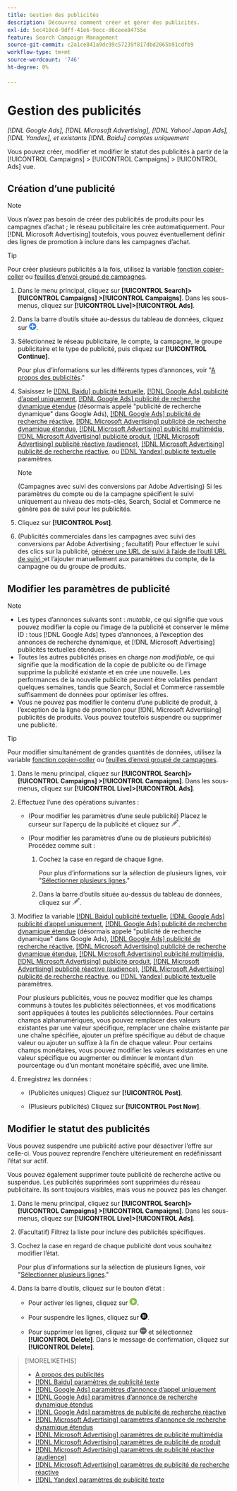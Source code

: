 ```yaml
---
title: Gestion des publicités
description: Découvrez comment créer et gérer des publicités.
exl-id: 5ec410cd-9dff-41e6-9ecc-d6ceee84755e
feature: Search Campaign Management
source-git-commit: c2a1ce841a9dc99c57239f817dbd2065b91cdfb9
workflow-type: tm+mt
source-wordcount: '746'
ht-degree: 0%

---
```


# Gestion des publicités

*[!DNL Google Ads], [!DNL Microsoft Advertising], [!DNL Yahoo! Japan Ads], [!DNL Yandex], et existants [!DNL Baidu] comptes uniquement*

Vous pouvez créer, modifier et modifier le statut des publicités à partir de la [!UICONTROL Campaigns] > [!UICONTROL Campaigns] > [!UICONTROL Ads] vue.

## Création d’une publicité

>[!NOTE]
>
>Vous n’avez pas besoin de créer des publicités de produits pour les campagnes d’achat ; le réseau publicitaire les crée automatiquement. Pour [!DNL Microsoft Advertising] toutefois, vous pouvez éventuellement définir des lignes de promotion à inclure dans les campagnes d’achat.

>[!TIP]
>
>Pour créer plusieurs publicités à la fois, utilisez la variable [fonction copier-coller](/help/search-social-commerce/campaign-management/campaigns/copy-paste.md) ou [feuilles d’envoi groupé de campagnes](/help/search-social-commerce/campaign-management/bulksheets/bulksheet-about.md).

1. Dans le menu principal, cliquez sur **[!UICONTROL Search]> [!UICONTROL Campaigns] >[!UICONTROL Campaigns]**. Dans les sous-menus, cliquez sur **[!UICONTROL Live]>[!UICONTROL Ads]**.

1. Dans la barre d’outils située au-dessus du tableau de données, cliquez sur ![Créer](/help/search-social-commerce/assets/add.png "Créer").

1. Sélectionnez le réseau publicitaire, le compte, la campagne, le groupe publicitaire et le type de publicité, puis cliquez sur **[!UICONTROL Continue]**.

   Pour plus d’informations sur les différents types d’annonces, voir &quot;[A propos des publicités](ad-about.md).&quot;

1. Saisissez le [[!DNL Baidu] publicité textuelle](ad-settings-baidu-text.md), [[!DNL Google Ads] publicité d’appel uniquement](ad-settings-google-call.md), [[!DNL Google Ads] publicité de recherche dynamique étendue](ad-settings-google-dsa.md) (désormais appelé &quot;publicité de recherche dynamique&quot; dans Google Ads), [[!DNL Google Ads] publicité de recherche réactive](ad-settings-google-rsa.md), [[!DNL Microsoft Advertising] publicité de recherche dynamique étendue](ad-settings-microsoft-dsa.md), [[!DNL Microsoft Advertising] publicité multimédia](ad-settings-microsoft-multimedia.md), [[!DNL Microsoft Advertising] publicité produit](ad-settings-microsoft-product.md), [[!DNL Microsoft Advertising] publicité réactive (audience)](ad-settings-microsoft-responsive.md), [[!DNL Microsoft Advertising] publicité de recherche réactive](ad-settings-microsoft-rsa.md), ou [[!DNL Yandex] publicité textuelle](ad-settings-yandex-text.md) paramètres.

   >[!NOTE]
   >
   >(Campagnes avec suivi des conversions par Adobe Advertising) Si les paramètres du compte ou de la campagne spécifient le suivi uniquement au niveau des mots-clés, Search, Social et Commerce ne génère pas de suivi pour les publicités.

1. Cliquez sur **[!UICONTROL Post]**.

1. (Publicités commerciales dans les campagnes avec suivi des conversions par Adobe Advertising ; facultatif) Pour effectuer le suivi des clics sur la publicité, [générer une URL de suivi à l’aide de l’outil URL de suivi ;](/help/search-social-commerce/tools/click-tracking-url-generate.md)et l’ajouter manuellement aux paramètres du compte, de la campagne ou du groupe de produits.

## Modifier les paramètres de publicité

>[!NOTE]
>
>* Les types d’annonces suivants sont : *mutable*, ce qui signifie que vous pouvez modifier la copie ou l’image de la publicité et conserver le même ID : tous [!DNL Google Ads] types d’annonces, à l’exception des annonces de recherche dynamique, et [!DNL Microsoft Advertising] publicités textuelles étendues.
>* Toutes les autres publicités prises en charge *non modifiable*, ce qui signifie que la modification de la copie de publicité ou de l’image supprime la publicité existante et en crée une nouvelle. Les performances de la nouvelle publicité peuvent être volatiles pendant quelques semaines, tandis que Search, Social et Commerce rassemble suffisamment de données pour optimiser les offres.
>* Vous ne pouvez pas modifier le contenu d’une publicité de produit, à l’exception de la ligne de promotion pour [!DNL Microsoft Advertising] publicités de produits. Vous pouvez toutefois suspendre ou supprimer une publicité.

>[!TIP]
>
>Pour modifier simultanément de grandes quantités de données, utilisez la variable [fonction copier-coller](/help/search-social-commerce/campaign-management/campaigns/copy-paste.md) ou [feuilles d’envoi groupé de campagnes](/help/search-social-commerce/campaign-management/bulksheets/bulksheet-about.md).

1. Dans le menu principal, cliquez sur **[!UICONTROL Search]> [!UICONTROL Campaigns] >[!UICONTROL Campaigns]**. Dans les sous-menus, cliquez sur **[!UICONTROL Live]>[!UICONTROL Ads]**.

1. Effectuez l’une des opérations suivantes :

   * (Pour modifier les paramètres d’une seule publicité) Placez le curseur sur l’aperçu de la publicité et cliquez sur ![Modifier](/help/search-social-commerce/assets/edit.png "Modifier").

   * (Pour modifier les paramètres d’une ou de plusieurs publicités) Procédez comme suit :

      1. Cochez la case en regard de chaque ligne.

         Pour plus d’informations sur la sélection de plusieurs lignes, voir &quot;[Sélectionner plusieurs lignes](/help/search-social-commerce/common-tasks/navigation-editing-selection/multiple-rows-select.md).&quot;

      1. Dans la barre d’outils située au-dessus du tableau de données, cliquez sur ![Modifier](/help/search-social-commerce/assets/edit.png "Modifier").

1. Modifiez la variable [[!DNL Baidu] publicité textuelle](ad-settings-baidu-text.md), [[!DNL Google Ads] publicité d’appel uniquement](ad-settings-google-call.md), [[!DNL Google Ads] publicité de recherche dynamique étendue](ad-settings-google-dsa.md) (désormais appelé &quot;publicité de recherche dynamique&quot; dans Google Ads), [[!DNL Google Ads] publicité de recherche réactive](ad-settings-google-rsa.md), [[!DNL Microsoft Advertising] publicité de recherche dynamique étendue](ad-settings-microsoft-dsa.md), [[!DNL Microsoft Advertising] publicité multimédia](ad-settings-microsoft-multimedia.md), [[!DNL Microsoft Advertising] publicité produit](ad-settings-microsoft-product.md), [[!DNL Microsoft Advertising] publicité réactive (audience)](ad-settings-microsoft-responsive.md), [[!DNL Microsoft Advertising] publicité de recherche réactive](ad-settings-microsoft-rsa.md), ou [[!DNL Yandex] publicité textuelle](ad-settings-yandex-text.md) paramètres.

   Pour plusieurs publicités, vous ne pouvez modifier que les champs communs à toutes les publicités sélectionnées, et vos modifications sont appliquées à toutes les publicités sélectionnées. Pour certains champs alphanumériques, vous pouvez remplacer des valeurs existantes par une valeur spécifique, remplacer une chaîne existante par une chaîne spécifiée, ajouter un préfixe spécifique au début de chaque valeur ou ajouter un suffixe à la fin de chaque valeur. Pour certains champs monétaires, vous pouvez modifier les valeurs existantes en une valeur spécifique ou augmenter ou diminuer le montant d’un pourcentage ou d’un montant monétaire spécifié, avec une limite.

1. Enregistrez les données :

   * (Publicités uniques) Cliquez sur **[!UICONTROL Post]**.

   * (Plusieurs publicités) Cliquez sur **[!UICONTROL Post Now]**.

## Modifier le statut des publicités

Vous pouvez suspendre une publicité active pour désactiver l’offre sur celle-ci. Vous pouvez reprendre l’enchère ultérieurement en redéfinissant l’état sur actif.

Vous pouvez également supprimer toute publicité de recherche active ou suspendue. Les publicités supprimées sont supprimées du réseau publicitaire. Ils sont toujours visibles, mais vous ne pouvez pas les changer.

1. Dans le menu principal, cliquez sur **[!UICONTROL Search]> [!UICONTROL Campaigns] >[!UICONTROL Campaigns]**. Dans les sous-menus, cliquez sur **[!UICONTROL Live]>[!UICONTROL Ads]**.

1. (Facultatif) Filtrez la liste pour inclure des publicités spécifiques.

1. Cochez la case en regard de chaque publicité dont vous souhaitez modifier l’état.

   Pour plus d’informations sur la sélection de plusieurs lignes, voir &quot;[Sélectionner plusieurs lignes](/help/search-social-commerce/common-tasks/navigation-editing-selection/multiple-rows-select.md).&quot;

1. Dans la barre d’outils, cliquez sur le bouton d’état :

   * Pour activer les lignes, cliquez sur ![Activer](/help/search-social-commerce/assets/activate.png "Activer").

   * Pour suspendre les lignes, cliquez sur ![Pause](/help/search-social-commerce/assets/pause.png "Pause").

   * Pour supprimer les lignes, cliquez sur ![Plus](/help/search-social-commerce/assets/more.png "Plus") et sélectionnez **[!UICONTROL Delete]**. Dans le message de confirmation, cliquez sur **[!UICONTROL Delete]**.

>[!MORELIKETHIS]
>
>* [A propos des publicités](ad-about.md)
>* [[!DNL Baidu] paramètres de publicité texte](ad-settings-baidu-text.md)
>* [[!DNL Google Ads] paramètres d’annonce d’appel uniquement](ad-settings-google-call.md)
>* [[!DNL Google Ads] paramètres d’annonce de recherche dynamique étendus](ad-settings-google-dsa.md)
>* [[!DNL Google Ads] paramètres de publicité de recherche réactive](ad-settings-google-rsa.md)
>* [[!DNL Microsoft Advertising] paramètres d’annonce de recherche dynamique étendus](ad-settings-microsoft-dsa.md)
>* [[!DNL Microsoft Advertising] paramètres de publicité multimédia](ad-settings-microsoft-multimedia.md)
>* [[!DNL Microsoft Advertising] paramètres de publicité de produit](ad-settings-microsoft-product.md)
>* [[!DNL Microsoft Advertising] paramètres de publicité réactive (audience)](ad-settings-microsoft-responsive.md)
>* [[!DNL Microsoft Advertising] paramètres de publicité de recherche réactive](ad-settings-microsoft-rsa.md)
>* [[!DNL Yandex] paramètres de publicité texte](ad-settings-yandex-text.md)
